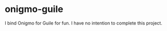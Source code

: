 onigmo-guile
============

I bind Onigmo for Guile for fun.
I have no intention to complete this project.
